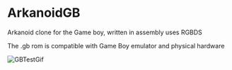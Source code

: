 # ArkanoidGB
Arkanoid clone for the Game boy, written in assembly
uses RGBDS

The .gb rom is compatible with Game Boy emulator and physical hardware



![GBTestGif](https://github.com/user-attachments/assets/4607901c-d644-4bc5-9dc2-1fc3303198ce)

